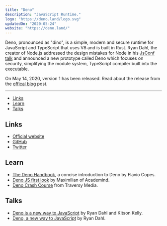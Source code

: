 ```yaml
---
title: "Deno"
description: "JavaScript Runtime."
logo: "https://deno.land/logo.svg"
updatedOn: "2020-05-24"
website: "https://deno.land/"
---
```


Deno, pronounced as "dino", is a simple, modern and secure runtime for JavaScript and TypeScript that uses V8 and is built in Rust. Ryan Dahl, the creator of Node.js addressed the design mistakes for Node in his [JsConf talk](https://www.youtube.com/watch?v=M3BM9TB-8yA) and announced a new prototype called Deno which focuses on security, simplifying the module system, TypeScript compiler built into the executable.

On May 14, 2020, version 1 has been released. Read about the release from the [offical blog](https://deno.land/v1) post.

---

- [Links](#links)
- [Learn](#learn)
- [Talks](#talks)

## Links

- [Official website](https://deno.land/)
- [GitHub](https://github.com/denoland/deno)
- [Twitter](https://twitter.com/deno_land)

## Learn

- [The Deno Handbook](https://flaviocopes.com/deno/), a concise introduction to Deno by Flavio Copes.
- [Deno JS first look](https://academind.com/learn/node-js/denojs-first-look/) by Maximilian of Academind.
- [Deno Crash Course](https://www.youtube.com/watch?v=NHHhiqwcfRM&feature=youtu.be) from Traversy Media.

## Talks

- [Deno is a new way to JavaScript](https://www.youtube.com/watch?v=1gIiZfSbEAE) by Ryan Dahl and Kitson Kelly.
- [Deno, a new way to JavaScript](https://www.youtube.com/watch?v=HjdJzNoT_qg) by Ryan Dahl.
